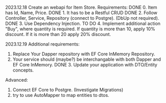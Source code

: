 2023.12.18 
Create an webapi for Item Store.
Requirements:
DONE 0. Item has Id, Name, Price.
DONE 1. It has to be a Restful CRUD
DONE 2. Follow Controller, Service, Repository (connect to Postgre). (DbUp not required).
DONE 3. Use Dependency Injection.
TO DO 4. Implement additional action "Buy", where quantity is required. If quantity is more than 10, apply 10% discount.
      If it is more than 20 apply 20% discount.

2023.12.19
Additional requirements:
1. Replace Your Dapper repository with EF Core InMemory Repository.
2. Your service should  (maybe?) be interchangable with both Dapper and EF Core InMemory.
DONE 3. Update your application with DTO/Entity concepts.

Advanced:
1. Connect EF Core to Postgre. (Investigate Migrations)
2. try to  use AutoMapper to map entities to dtos.
